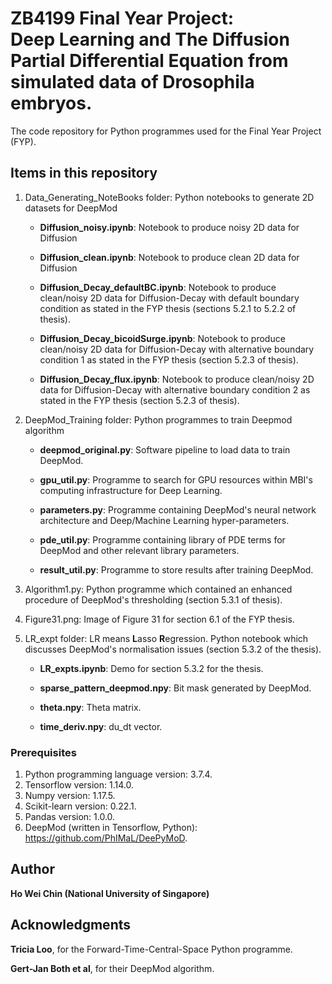 # ZB4199 Final Year Project: <br/> Deep Learning and The Diffusion Partial Differential Equation from simulated data of Drosophila embryos.

The code repository for Python programmes used for the Final Year Project (FYP).

## Items in this repository

1. Data_Generating_NoteBooks folder: Python notebooks to generate 2D datasets for DeepMod

   - **Diffusion_noisy.ipynb**: Notebook to produce noisy 2D data for Diffusion
   
   - **Diffusion_clean.ipynb**: Notebook to produce clean 2D data for Diffusion
   
   - **Diffusion_Decay_defaultBC.ipynb**: Notebook to produce clean/noisy 2D data for Diffusion-Decay with default boundary condition as stated in the FYP thesis (sections 5.2.1 to 5.2.2 of thesis).
   
   - **Diffusion_Decay_bicoidSurge.ipynb**: Notebook to produce clean/noisy 2D data for Diffusion-Decay with alternative boundary condition 1 as stated in the FYP thesis (section 5.2.3 of thesis).
   
   - **Diffusion_Decay_flux.ipynb**: Notebook to produce clean/noisy 2D data for Diffusion-Decay with alternative boundary condition 2 as stated in the FYP thesis (section 5.2.3 of thesis).

2. DeepMod_Training folder: Python programmes to train Deepmod algorithm

   - **deepmod_original.py**: Software pipeline to load data to train DeepMod.
   
   - **gpu_util.py**: Programme to search for GPU resources within MBI's computing infrastructure for Deep Learning.
   
   - **parameters.py**: Programme containing DeepMod's neural network architecture and Deep/Machine Learning hyper-parameters.
   
   - **pde_util.py**: Programme containing library of PDE terms for DeepMod and other relevant library parameters.
   
   - **result_util.py**: Programme to store results after training DeepMod.

3. Algorithm1.py: Python programme which contained an enhanced procedure of DeepMod's thresholding (section 5.3.1 of thesis).

4. Figure31.png: Image of Figure 31 for section 6.1 of the FYP thesis.

5. LR_expt folder: LR means **L**asso **R**egression. Python notebook which discusses DeepMod's normalisation issues (section 5.3.2 of the thesis).

   - **LR_expts.ipynb**: Demo for section 5.3.2 for the thesis.
   
   - **sparse_pattern_deepmod.npy**: Bit mask generated by DeepMod.
   
   - **theta.npy**: Theta matrix.
   
   - **time_deriv.npy**: du_dt vector.

### Prerequisites

1. Python programming language version: 3.7.4.
2. Tensorflow version: 1.14.0.
3. Numpy version: 1.17.5.
4. Scikit-learn version: 0.22.1.
5. Pandas version: 1.0.0.
6. DeepMod (written in Tensorflow, Python): https://github.com/PhIMaL/DeePyMoD. 

## Author

**Ho Wei Chin (National University of Singapore)** 


## Acknowledgments

**Tricia Loo**, for the Forward-Time-Central-Space Python programme.

**Gert-Jan Both et al**, for their DeepMod algorithm.


